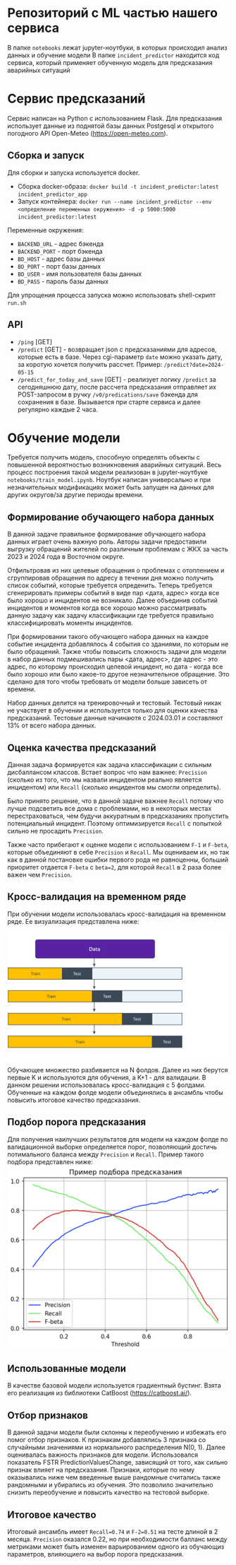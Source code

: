 # Репозиторий с ML частью нашего сервиса
В папке `notebooks` лежат jupyter-ноутбуки, в которых происходил анализ данных и обучение модели
В папке `incident_predictor` находится код сервиса, который применяет обученную модель для предсказания аварийных ситуаций

# Сервис предсказаний

Сервис написан на Python с использованием Flask. Для предсказания использует данные из поднятой базы данных Postgesql и открытого погодного API Open-Meteo (https://open-meteo.com).

## Сборка и запуск

Для сборки и запуска используется docker. 
- Сборка docker-образа: `docker build -t incident_predictor:latest incident_predictor_app`
- Запуск контейнера: `docker run --name incident_predictor --env <определение переменных окружения> -d -p 5000:5000 incident_predictor:latest`

Переменные окружения:
- `BACKEND_URL` - адрес бэкенда
- `BACKEND_PORT` - порт бэкенда
- `BD_HOST` - адрес базы данных
- `BD_PORT` - порт базы данных
- `BD_USER` - имя пользователя базы данных
- `BD_PASS` - пароль базы данных

Для упрощения процесса запуска можно использовать shell-скрипт `run.sh`

## API

- `/ping` [GET]
- `/predict` [GET] - возвращает json с предсказаниями для адресов, которые есть в базе. Через cgi-параметр `date` можно указать дату, за коротую хочется получить рассчет. Пример: `/predict?date=2024-05-15`
- `/predict_for_today_and_save` [GET] - реализует логику `/predict` за сегодняшнюю дату, после рассчета предсказания отправляет их POST-запросом в ручку `/v0/predications/save` бэкенда для сохранения в базе.
  Вызывается при старте сервиса и далее регулярно каждые 2 часа.

# Обучение модели

Требуется получить модель, способную определять объекты с повышенной вероятностью возникновения аварийных ситуаций. Весь процесс построения такой модели реализован в jupyter-ноутбуке `notebooks/train_model.ipynb`. 
Ноутбук написан универсально и при незначительных модификациях может быть запущен на данных для других округов/за другие периоды времени.

## Формирование обучающего набора данных

В данной задаче правильное формирование обучающего набора данных играет очень важную роль. Авторы задачи предоставили выгрузку обращений жителей по различным проблемам с ЖКХ за часть 2023 и 2024 года в Восточном округе. 

Отфильтровав из них целевые обращения о проблемах с отоплением и сгруппировав обращения по адресу в течении дня можно получить список событий, которые требуется опреденить.
Теперь требуется сгенерировать примеры событий в виде пар <дата, адрес> когда все было хорошо и инцидентов не возникало. 
Далее объединив событий инцидентов и моментов когда все хорошо можно рассматривать данную задачу как задачу классификации где требуется правильно классифицировать моменты инцидентов.

При формировании такого обучающего набора данных на каждое событие инцидента добавлялось 4 события со зданиями, по которым не было обращений. 
Также чтобы повысить сложность задачи для модели в набор данных подмешивались пары <дата, адрес>, где адрес - это адрес, 
по которому происходил целевой инцидент, но дата - когда все было хорошо или было какое-то другое незначительное обращение. 
Это сделано для того чтобы требовать от модели больше зависеть от времени.

Набор данных делится на тренировочный и тестовый. Тестовый никак не участвует в обучении и используется только для оценки качества предсказаний. Тестовые данные начинаютя с 2024.03.01 и составляют 13% от всего набора данных.

## Оценка качества предсказаний

Данная задача формируется как задача классификации с сильным дисбаллансом классов. 
Встает вопрос что нам важнее: `Precision` (сколько из того, что мы назвали инцидентом реально является инцидентом) или `Recall` (сколько инцидентов мы смогли определить). 

Было принято решение, что в данной задаче важнее `Recall` потому что лучше подсветить все дома с проблемами, но в некоторых местах перестраховаться, чем будучи аккуратным в предсказаниях пропустить потенциальный инцидент.
Поэтому оптимизируется `Recall` с попыткой сильно не просадить `Precision`.

Также часто прибегают к оценке модели с использованием `F-1` и `F-beta`, которые объединяют в себе `Precision` и `Recall`. 
Мы оцениваем их, но так как в данной постановке ошибки первого рода не равноценны, больший приоритет отдается `F-beta` с `beta=2`, для которой `Recall` в 2 раза более важен чем `Precision`.

## Кросс-валидация на временном ряде

При обучении модели использовалась кросс-валидация на временном ряде. Ее визуализация представлена ниже:

![](/assets/cv.png)

Обучающее множество разбивается на N фолдов. Далее из них берутся первые K и используются для обучения, а K+1 - для валидации. В данном решении использовалась кросс-валидация с 5 фолдами. 
Обученные на каждом фолде модели объединялись в ансамбль чтобы повысить итоговое качество предсказания. 

## Подбор порога предсказания

Для получения наилучших результатов для модели на каждом фолде по валидационной выборке определяется порог, позволяющий достичь потимального баланса между `Precision` и `Recall`. Пример такого подбора представлен ниже:
![](/assets/thresholding.png)

## Использованные модели

В качестве базовой модели используется градиентный бустинг. Взята его реализация из библиотеки CatBoost (https://catboost.ai/).

## Отбор признаков

В данной задачи модели были склонны к переобучению и избежать его помог отбор признаков. К признакам добавлялись 3 признака со случайными значениями из нормального распределения N(0, 1). Далее оценивалась важность признаков для модели. Использовался показатель FSTR PredictionValuesChange, зависящий от того, как сильно признак влияет на предсказания. Признаки, которые по нему оказывались ниже чем введенные выше рандомные считались также рандомными и убирались из обучения. Это позволило значительно снизить переобучение и повысить качество на тестовой выборке.

## Итоговое качество

Итоговый ансамбль имеет `Recall=0.74` и `F-2=0.51` на тесте длиной в 2 месяца. `Precision` оказался 0.22, но при необходимости балланс между метриками может быть изменен варьированием одного из обучающиз параметров, влияющиего на выбор порога предсказания.
